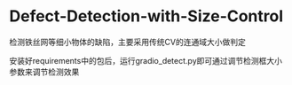 # Defect-Detection-with-Size-Control
检测铁丝网等细小物体的缺陷，主要采用传统CV的连通域大小做判定

安装好requirements中的包后，运行gradio_detect.py即可通过调节检测框大小参数来调节检测效果
